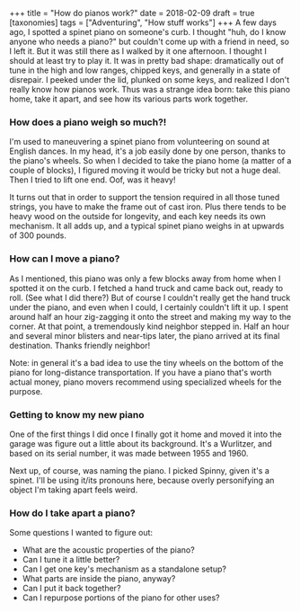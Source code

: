 +++
title = "How do pianos work?"
date = 2018-02-09
draft = true
[taxonomies]
tags = ["Adventuring", "How stuff works"]
+++
A few days ago, I spotted a spinet piano on someone's curb. I thought "huh, do I know anyone who needs a piano?" but couldn't come up with a friend in need, so I left it. But it was still there as I walked by it one afternoon. I thought I should at least try to play it. It was in pretty bad shape: dramatically out of tune in the high and low ranges, chipped keys, and generally in a state of disrepair. I peeked under the lid, plunked on some keys, and realized I don't really know how pianos work. Thus was a strange idea born: take this piano home, take it apart, and see how its various parts work together.

### How does a piano weigh so much?!

I'm used to maneuvering a spinet piano from volunteering on sound at English dances. In my head, it's a job easily done by one person, thanks to the piano's wheels. So when I decided to take the piano home (a matter of a couple of blocks), I figured moving it would be tricky but not a huge deal. Then I tried to lift one end. Oof, was it heavy!

It turns out that in order to support the tension required in all those tuned strings, you have to make the frame out of cast iron. Plus there tends to be heavy wood on the outside for longevity, and each key needs its own mechanism. It all adds up, and a typical spinet piano weighs in at upwards of 300 pounds.

### How can I move a piano?

As I mentioned, this piano was only a few blocks away from home when I spotted it on the curb. I fetched a hand truck and came back out, ready to roll. (See what I did there?) But of course I couldn't really get the hand truck under the piano, and even when I could, I certainly couldn't lift it up. I spent around half an hour zig-zagging it onto the street and making my way to the corner. At that point, a tremendously kind neighbor stepped in. Half an hour and several minor blisters and near-tips later, the piano arrived at its final destination. Thanks friendly neighbor!

Note: in general it's a bad idea to use the tiny wheels on the bottom of the piano for long-distance transportation. If you have a piano that's worth actual money, piano movers recommend using specialized wheels for the purpose.

### Getting to know my new piano

One of the first things I did once I finally got it home and moved it into the garage was figure out a little about its background. It's a Wurlitzer, and based on its serial number, it was made between 1955 and 1960.

Next up, of course, was naming the piano. I picked Spinny, given it's a spinet. I'll be using it/its pronouns here, because overly personifying an object I'm taking apart feels weird.

### How do I take apart a piano?

Some questions I wanted to figure out:

- What are the acoustic properties of the piano?
- Can I tune it a little better?
- Can I get one key's mechanism as a standalone setup?
- What parts are inside the piano, anyway?
- Can I put it back together?
- Can I repurpose portions of the piano for other uses?
